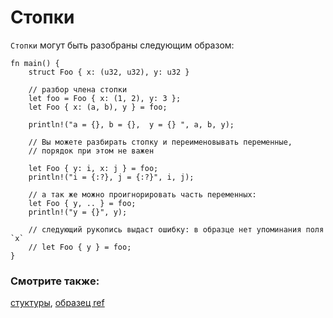 # Стопки

`Стопки` могут быть разобраны следующим образом:

```rust,editable
fn main() {
    struct Foo { x: (u32, u32), y: u32 }

    // разбор члена стопки
    let foo = Foo { x: (1, 2), y: 3 };
    let Foo { x: (a, b), y } = foo;

    println!("a = {}, b = {},  y = {} ", a, b, y);

    // Вы можете разбирать стопку и переименовывать переменные,
    // порядок при этом не важен

    let Foo { y: i, x: j } = foo;
    println!("i = {:?}, j = {:?}", i, j);

    // а так же можно проигнорировать часть переменных:
    let Foo { y, .. } = foo;
    println!("y = {}", y);

    // следующий рукопись выдаст ошибку: в образце нет упоминания поля `x`
    // let Foo { y } = foo;
}
```

### Смотрите также:

[стуктуры](../../../custom_types/structs.md), [образец ref](../../../scope/borrow/ref.md)
